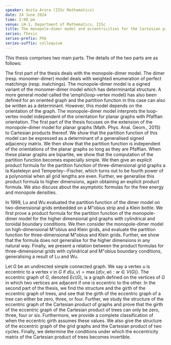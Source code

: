 ```yaml
---
speaker: Anita Arora (IISc Mathematics)
date: 24 June 2024
time: 2:00 pm
venue: LH-1, Department of Mathematics, IISc
title: The monopole-dimer model and eccentricities for the Cartesian product of graphs
series: Thesis
series-prefix: PhD
series-suffix: colloquium
---
```


This thesis comprises two main parts. The details of the two parts are
as follows:

The first part of the thesis deals with the monopole-dimer model. The
dimer (resp. monomer-dimer) model deals with weighted enumeration of
perfect matchings (resp. matchings). The monopole-dimer model is a
signed variant of the monomer-dimer model which has determinantal
structure. A more general model called the \emph{loop-vertex model} has
also been defined for an oriented graph and the partition function in
this case can also be written as a determinant. However, this model
depends on the orientation of the graph. The monopole-dimer model
interprets the loop-vertex model independent of the orientation for
planar graphs with Pfaffian orientation. The first part of the thesis
focuses on the extension of the monopole-dimer model for planar graphs
(Math. Phys. Anal. Geom., 2015) to Cartesian products thereof. We show
that the partition function of this model can be expressed as a
determinant of a generalised signed adjacency matrix. We then show that
the partition function is independent of the orientations of the planar
graphs so long as they are Pfaffian. When these planar graphs are
bipartite, we show that the computation of the partition function
becomes especially simple. We then give an explicit product formula for
the partition function of three-dimensional grid graphs a la Kasteleyn
and Temperley--Fischer, which turns out to be fourth power of a
polynomial when all grid lengths are even. Further, we generalise this
product formula to higher dimensions, again obtaining an explicit
product formula. We also discuss about the asymptotic formulas for the
free energy and monopole densities.

In 1999, Lu and Wu evaluated the partition function of the dimer model
on two-dimensional grids embedded on a M\"obius strip and a Klein
bottle. We first prove a product formula for the partition function of
the monopole-dimer model for the higher dimensional grid graphs with
cylindrical and toroidal boundary conditions. We then consider the
monopole-dimer model on high-dimensional M\"obius and Klein grids, and
evaluate the partition function for three-dimensional M\"obius and Klein
grids. Further, we show that the formula does not generalise for the
higher dimensions in any natural way. Finally, we present a relation
between the product formulas for three-dimensional grids with
cylindrical and M\"obius boundary conditions, generalising a result of
Lu and Wu.

Let $G$ be an undirected simple connected graph. We say a vertex $u$ is
eccentric to a vertex $v$ in $G$ if $d(u,v)=\max\{d(v,w): w\in V(G)\}$.
The eccentric graph of $G$, denoted $Ec(G)$, is a graph defined on the
vertices of $G$ in which two vertices are adjacent if one is eccentric
to the other. In the second part of the thesis, we find the structure
and the girth of the eccentric graph of trees, and see that the girth of
the eccentric graph of a tree can either be zero, three, or four.
Further, we study the structure of the eccentric graph of the Cartesian
product of graphs and prove that the girth of the eccentric graph of the
Cartesian product of trees can only be zero, three, four or six.
Furthermore, we provide a complete classification of when the eccentric
girth assumes these values. We also give the structure of the eccentric
graph of the grid graphs and the Cartesian product of two cycles.
Finally, we determine the conditions under which the eccentricity matrix
of the Cartesian product of trees becomes invertible.
